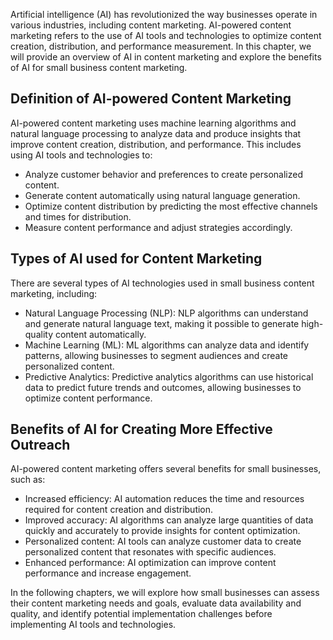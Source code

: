 
Artificial intelligence (AI) has revolutionized the way businesses operate in various industries, including content marketing. AI-powered content marketing refers to the use of AI tools and technologies to optimize content creation, distribution, and performance measurement. In this chapter, we will provide an overview of AI in content marketing and explore the benefits of AI for small business content marketing.

Definition of AI-powered Content Marketing
------------------------------------------

AI-powered content marketing uses machine learning algorithms and natural language processing to analyze data and produce insights that improve content creation, distribution, and performance. This includes using AI tools and technologies to:

* Analyze customer behavior and preferences to create personalized content.
* Generate content automatically using natural language generation.
* Optimize content distribution by predicting the most effective channels and times for distribution.
* Measure content performance and adjust strategies accordingly.

Types of AI used for Content Marketing
--------------------------------------

There are several types of AI technologies used in small business content marketing, including:

* Natural Language Processing (NLP): NLP algorithms can understand and generate natural language text, making it possible to generate high-quality content automatically.
* Machine Learning (ML): ML algorithms can analyze data and identify patterns, allowing businesses to segment audiences and create personalized content.
* Predictive Analytics: Predictive analytics algorithms can use historical data to predict future trends and outcomes, allowing businesses to optimize content performance.

Benefits of AI for Creating More Effective Outreach
---------------------------------------------------

AI-powered content marketing offers several benefits for small businesses, such as:

* Increased efficiency: AI automation reduces the time and resources required for content creation and distribution.
* Improved accuracy: AI algorithms can analyze large quantities of data quickly and accurately to provide insights for content optimization.
* Personalized content: AI tools can analyze customer data to create personalized content that resonates with specific audiences.
* Enhanced performance: AI optimization can improve content performance and increase engagement.

In the following chapters, we will explore how small businesses can assess their content marketing needs and goals, evaluate data availability and quality, and identify potential implementation challenges before implementing AI tools and technologies.
